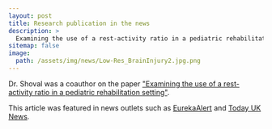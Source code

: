 ```yaml
---
layout: post
title: Research publication in the news
description: >
  Examining the use of a rest-activity ratio in a pediatric rehabilitation setting
sitemap: false
image:
  path: /assets/img/news/Low-Res_BrainInjury2.jpg.png
---
```


Dr. Shoval was a coauthor on the paper ["Examining the use of a rest-activity ratio in a pediatric rehabilitation setting"](https://www.sciencedirect.com/science/article/abs/pii/S0003999322001605?via%3Dihub).




This article was featured in news outlets such as [EurekaAlert](https://www.eurekalert.org/news-releases/951271) and [Today UK News](https://todayuknews.com/health/actigraphy-shows-promise-as-objective-noninvasive-measure-of-sleep-wake-regulation-in-children-with-brain-injury/).
